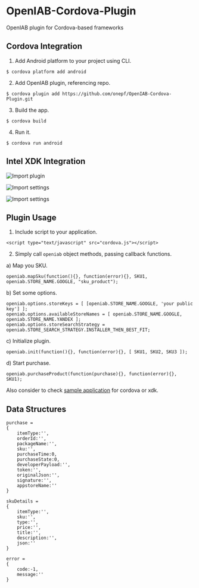 OpenIAB-Cordova-Plugin
=======================

OpenIAB plugin for Cordova-based frameworks

Cordova Integration
-------------------

1) Add Android platform to your project using CLI.
```
$ cordova platform add android
```

2) Add OpenIAB plugin, referencing repo.
```
$ cordova plugin add https://github.com/onepf/OpenIAB-Cordova-Plugin.git
```

3) Build the app.
```
$ cordova build
```

4) Run it.
```
$ cordova run android
```

Intel XDK Integration
---------------------

![Import plugin](http://take.ms/Fc5Aa)

![Import settings](http://take.ms/JGni6)

![Import settings](http://take.ms/mluph)


Plugin Usage
------------

1) Include script to your application.
```
<script type="text/javascript" src="cordova.js"></script>
```

2) Simply call ```openiab``` object methods, passing callback functions.

a) Map you SKU.
```
openiab.mapSku(function(){}, function(error){}, SKU1, openiab.STORE_NAME.GOOGLE, "sku_product");
```
b) Set some options.
```
openiab.options.storeKeys = [ [openiab.STORE_NAME.GOOGLE, 'your public key'] ];
openiab.options.availableStoreNames = [ openiab.STORE_NAME.GOOGLE, openiab.STORE_NAME.YANDEX ];
openiab.options.storeSearchStrategy = openiab.STORE_SEARCH_STRATEGY.INSTALLER_THEN_BEST_FIT;
```
c) Initialize plugin.
```
openiab.init(function(){}, function(error){}, [ SKU1, SKU2, SKU3 ]);
```
d) Start purchase.
```
openiab.purchaseProduct(function(purchase){}, function(error){}, SKU1);
```

Also consider to check [sample application](https://github.com/GrimReio/OpenIAB-Cordova-sample) for cordova or xdk.

Data Structures
---------------

```
purchase =
{
    itemType:'',
    orderId:'',
    packageName:'',
    sku:'',
    purchaseTime:0,
    purchaseState:0,
    developerPayload:'',
    token:'',
    originalJson:'',
    signature:'',
    appstoreName:''
}

skuDetails =
{
  	itemType:'',
    sku:'',
    type:'',
    price:'',
    title:'',
    description:'',
    json:''
}

error =
{
    code:-1,
	message:''
}
```
